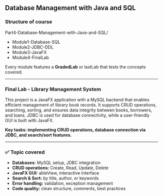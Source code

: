 ## Database Management with Java and SQL

### Structure of course

Part4-Database-Management-with-Java-and-SQL/          
- Module1-Database-SQL
- Module2-JDBC-DDL 
- Module3-JavaFX
- Module4-FinalLab

Every module features a **GradedLab** or lastLab that tests the concepts covered. 

_____

### Final Lab - Library Management System

This project is a JavaFX application with a MySQL backend that enables efficient management of library book records. It supports CRUD operations, searching, sorting, and ensures data integrity between books, borrowers, and loans. JDBC is used for database connectivity, while a user-friendly GUI is built with JavaFX. 

**Key tasks: implementing CRUD operations, database connection via JDBC, and search/sort features.**

_____

### ✅ Topic covered

- **Databases:** MySQL setup, JDBC integration
- **CRUD operations:** Create, Read, Update, Delete
- **JavaFX GUI:** ableView, interactive interface
- **Search & Sort:** by title, author, or keywords
- **Error handling:** validation, exception management
- **Code quality:** clean structure, comments, best practices


